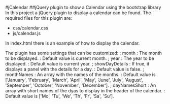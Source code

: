 #jCalendar
##jQuery plugin to show a Calendar using the bootstrap library
In this project a jQuery plugin to display a calendar can be found. The required files for this plugin are:
* css/calendar.css
* js/calendar.js

In index.html there is an example of how to display the calendar.

The plugin has some settings that can be customized:
; month 
: The month to be displayed.
: Default value is current month.
; year
: The year to be displayed.
: Default value is current year.
; showDayDetails
: If true, it displays a panel with the details for a day.
: Default value is false.
; monthNames
: An array with the names of the months.
: Default value is ['January', 'February', 'March', 'April', 'May', 'June', 'July', 'August', 'September', 'October', 'November', 'December'].
; dayNamesShort
: An array with short names of the dyas to display in the header of the calendar.
: Default value is ['Mo', 'Tu', 'We', 'Th', 'Fr', 'Sa', 'Su'].
